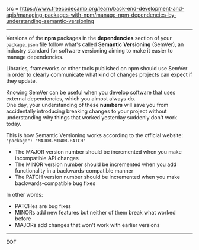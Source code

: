 src = https://www.freecodecamp.org/learn/back-end-development-and-apis/managing-packages-with-npm/manage-npm-dependencies-by-understanding-semantic-versioning

---

Versions of the **npm** packages in the **dependencies** section of your `package.json` file follow what's called **Semantic Versioning** (SemVer), an industry standard for software versioning aiming to make it easier to manage dependencies.  

Libraries, frameworks or other tools published on npm should use SemVer in order to clearly communicate what kind of changes projects can expect if they update.  

Knowing SemVer can be useful when you develop software that uses external dependencies, which you almost always do.  
One day, your understanding of these **numbers** will save you from accidentally introducing breaking changes to your project without understanding why things that worked yesterday suddenly don't work today.  

This is how Semantic Versioning works according to the official website:  
`"package": "MAJOR.MINOR.PATCH"`  

- The MAJOR version number should be incremented when you make incompatible API changes
- The MINOR version number should be incremented when you add functionality in a backwards-compatible manner
- The PATCH version number should be incremented when you make backwards-compatible bug fixes

In other words:
- PATCHes are bug fixes
- MINORs add new features but neither of them break what worked before
- MAJORs add changes that won't work with earlier versions


---
EOF
